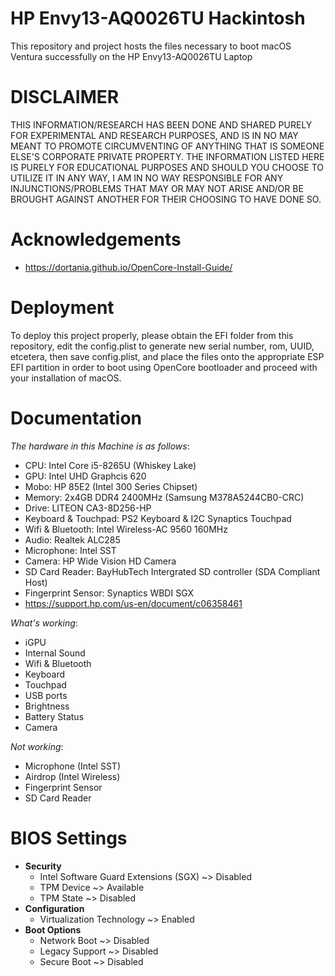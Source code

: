 # HP Envy13-AQ0026TU Hackintosh
This repository and project hosts the files necessary to boot macOS Ventura successfully on the HP Envy13-AQ0026TU Laptop

# DISCLAIMER
THIS INFORMATION/RESEARCH HAS BEEN DONE AND SHARED PURELY FOR EXPERIMENTAL AND RESEARCH PURPOSES, AND IS IN NO MAY MEANT TO PROMOTE CIRCUMVENTING OF ANYTHING THAT IS SOMEONE ELSE'S CORPORATE PRIVATE PROPERTY. THE INFORMATION LISTED HERE IS PURELY FOR EDUCATIONAL PURPOSES AND SHOULD YOU CHOOSE TO UTILIZE IT IN ANY WAY, I AM IN NO WAY RESPONSIBLE FOR ANY INJUNCTIONS/PROBLEMS THAT MAY OR MAY NOT ARISE AND/OR BE BROUGHT AGAINST ANOTHER FOR THEIR CHOOSING TO HAVE DONE SO.

# Acknowledgements
- https://dortania.github.io/OpenCore-Install-Guide/
  
# Deployment
To deploy this project properly, please obtain the EFI folder from this repository, edit the config.plist to generate new serial number, rom, UUID, etcetera, then save config.plist, and place the files onto the appropriate ESP EFI partition in order to boot using OpenCore bootloader and proceed with your installation of macOS.

# Documentation
_The hardware in this Machine is as follows_:
- CPU: Intel Core i5-8265U (Whiskey Lake)
- GPU: Intel UHD Graphcis 620
- Mobo: HP 85E2 (Intel 300 Series Chipset)
- Memory: 2x4GB DDR4 2400MHz (Samsung M378A5244CB0-CRC)
- Drive: LITEON CA3-8D256-HP
- Keyboard & Touchpad: PS2 Keyboard & I2C Synaptics Touchpad
- Wifi & Bluetooth: Intel Wireless-AC 9560 160MHz
- Audio: Realtek ALC285
- Microphone: Intel SST
- Camera: HP Wide Vision HD Camera
- SD Card Reader: BayHubTech Intergrated SD controller (SDA Compliant Host)
- Fingerprint Sensor: Synaptics WBDI SGX
- https://support.hp.com/us-en/document/c06358461

_What's working_:
- iGPU
- Internal Sound
- Wifi & Bluetooth
- Keyboard
- Touchpad
- USB ports
- Brightness
- Battery Status
- Camera

_Not working_:
- Microphone (Intel SST)
- Airdrop (Intel Wireless)
- Fingerprint Sensor
- SD Card Reader

# BIOS Settings
- **Security**
  - Intel Software Guard Extensions (SGX) ~> Disabled
  - TPM Device ~> Available
  - TPM State ~> Disabled
- **Configuration**
  - Virtualization Technology ~> Enabled
- **Boot Options**
  - Network Boot ~> Disabled
  - Legacy Support ~> Disabled
  - Secure Boot ~> Disabled 

